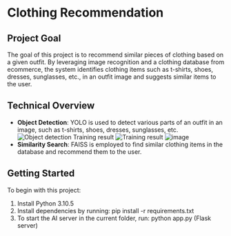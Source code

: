 # Clothing Recommendation

## Project Goal
The goal of this project is to recommend similar pieces of clothing based on a given outfit. By leveraging image recognition and a clothing database from ecommerce, the system identifies clothing items such as t-shirts, shoes, dresses, sunglasses, etc., in an outfit image and suggests similar items to the user.

## Technical Overview
- **Object Detection**: YOLO is used to detect various parts of an outfit in an image, such as t-shirts, shoes, dresses, sunglasses, etc.
  ![Object detection](https://github.com/thixd/ClothingRecommendation/assets/77187869/ec4fe3f1-9eb7-4e0c-8550-b8e47befad59)
  Training result
  ![Training result](https://github.com/thixd/ClothingRecommendation/assets/77187869/f29180ce-fc05-4c1c-ba65-93f84a096860)
  ![image](https://github.com/thixd/ClothingRecommendation/assets/77187869/f79d9524-8448-49ef-a70c-07c6c2cf7a36)
- **Similarity Search**: FAISS is employed to find similar clothing items in the database and recommend them to the user.

## Getting Started
To begin with this project:
1. Install Python 3.10.5
2. Install dependencies by running: pip install -r requirements.txt
3. To start the AI server in the current folder, run: python app.py (Flask server)
